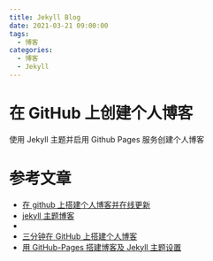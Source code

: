 ```yaml
---
title: Jekyll Blog
date: 2021-03-21 09:00:00
tags:
  - 博客
categories:
  - 博客
  - Jekyll
---
```


# 在 GitHub 上创建个人博客

使用 Jekyll 主题并启用 Github Pages 服务创建个人博客

<!--more-->

# 参考文章

- [在 github 上搭建个人博客并在线更新](https://www.cnblogs.com/wxyww/p/xiaoshujiang.html)
- [jekyll 主题博客](http://jekyllthemes.org/)
-
- [三分钟在 GitHub 上搭建个人博客](https://zhuanlan.zhihu.com/p/28321740)
- [用 GitHub-Pages 搭建博客及 Jekyll 主题设置](https://xienotes.net/2020/04/25/github-pages-and-jekyll.html)
